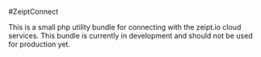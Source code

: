 #ZeiptConnect

This is a small php utility bundle for connecting with the zeipt.io cloud services.
This bundle is currently in development and should not be used for production yet.

